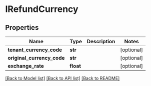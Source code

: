# IRefundCurrency

## Properties
Name | Type | Description | Notes
------------ | ------------- | ------------- | -------------
**tenant_currency_code** | **str** |  | [optional] 
**original_currency_code** | **str** |  | [optional] 
**exchange_rate** | **float** |  | [optional] 

[[Back to Model list]](../README.md#documentation-for-models) [[Back to API list]](../README.md#documentation-for-api-endpoints) [[Back to README]](../README.md)

